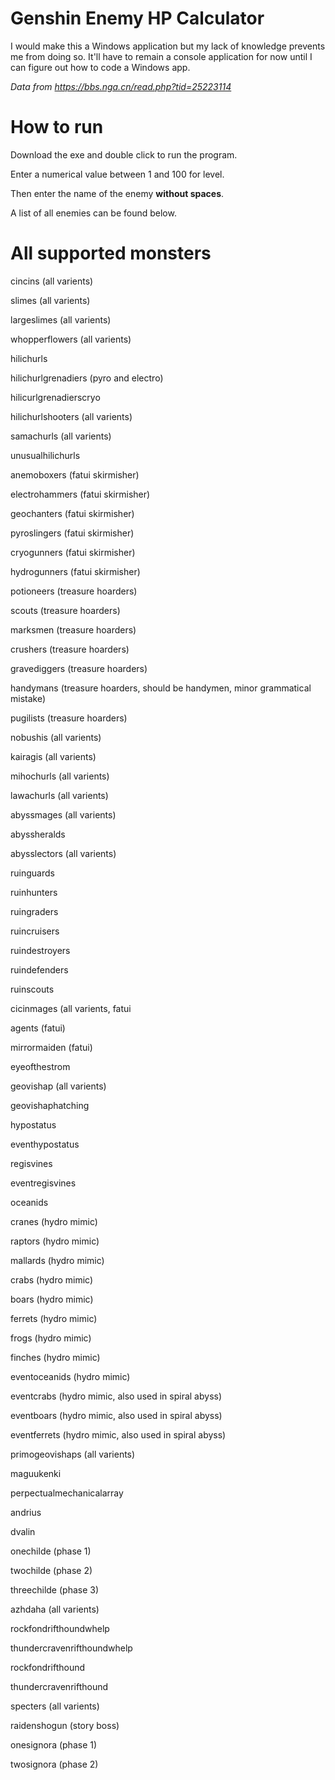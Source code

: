 # Genshin Enemy HP Calculator
I would make this a Windows application but my lack of knowledge prevents me from doing so. It'll have to remain a console application for now until I can figure out how to code a Windows app.

*Data from https://bbs.nga.cn/read.php?tid=25223114*


# How to run
Download the exe and double click to run the program.

Enter a numerical value between 1 and 100 for level.

Then enter the name of the enemy **without spaces**. 

A list of all enemies can be found below. 

# All supported monsters
 
cincins (all varients)

slimes (all varients)

largeslimes (all varients)

whopperflowers (all varients)

hilichurls

hilichurlgrenadiers (pyro and electro)

hilicurlgrenadierscryo

hilichurlshooters (all varients)

samachurls (all varients)

unusualhilichurls

anemoboxers (fatui skirmisher)

electrohammers (fatui skirmisher)

geochanters (fatui skirmisher)

pyroslingers (fatui skirmisher)

cryogunners (fatui skirmisher)

hydrogunners (fatui skirmisher)

potioneers (treasure hoarders)

scouts (treasure hoarders)

marksmen (treasure hoarders)

crushers (treasure hoarders)

gravediggers (treasure hoarders)

handymans (treasure hoarders, should be handymen, minor grammatical mistake)

pugilists (treasure hoarders)

nobushis (all varients)

kairagis (all varients)

mihochurls (all varients)

lawachurls (all varients)

abyssmages (all varients)

abyssheralds 

abysslectors (all varients)

ruinguards

ruinhunters

ruingraders

ruincruisers

ruindestroyers

ruindefenders

ruinscouts

cicinmages (all varients, fatui

agents (fatui)

mirrormaiden (fatui)

eyeofthestrom

geovishap (all varients)

geovishaphatching

hypostatus

eventhypostatus

regisvines

eventregisvines

oceanids

cranes (hydro mimic)

raptors (hydro mimic)

mallards (hydro mimic)

crabs (hydro mimic)

boars (hydro mimic)

ferrets (hydro mimic)

frogs (hydro mimic)

finches (hydro mimic)

eventoceanids (hydro mimic)

eventcrabs (hydro mimic, also used in spiral abyss)

eventboars (hydro mimic, also used in spiral abyss)

eventferrets (hydro mimic, also used in spiral abyss)

primogeovishaps (all varients)

maguukenki

perpectualmechanicalarray

andrius

dvalin

onechilde (phase 1)

twochilde (phase 2)

threechilde (phase 3)

azhdaha (all varients)

rockfondrifthoundwhelp

thundercravenrifthoundwhelp

rockfondrifthound

thundercravenrifthound 

specters (all varients)

raidenshogun (story boss)

onesignora (phase 1)

twosignora (phase 2)
